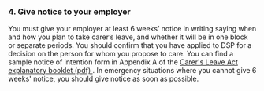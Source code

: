 ###  4\. Give notice to your employer

You must give your employer at least 6 weeks’ notice in writing saying when
and how you plan to take carer’s leave, and whether it will be in one block or
separate periods. You should confirm that you have applied to DSP for a
decision on the person for whom you propose to care. You can find a sample
notice of intention form in Appendix A of the [ Carer's Leave Act explanatory
booklet (pdf)
](https://employmentrightsadvice.ie/Documents/Guide_to_the_Carers_Leave_Act.pdf)
. In emergency situations where you cannot give 6 weeks' notice, you should
give notice as soon as possible.
